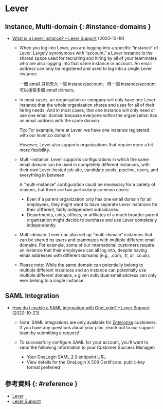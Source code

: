 # Lever

## Instance, Multi-domain {: #instance-domains }

  - [What is a Lever instance? – Lever Support](https://help.lever.co/hc/en-us/articles/115004160806-What-is-a-Lever-instance-) (2020-10-16)

      - When you log into Lever, you are logging into a specific “instance” of Lever. Largely synonymous with “account,” a Lever instance is the shared space used for recruiting and hiring by all of your teammates who are also logging into that same instance or account. An email address can only be registered and used to log into a single Lever instance.

        一個 email 只能登入一個 instance/account，但一個 instance/account 可以接受多個 email domain。

      - In most cases, an organization or company will only have one Lever instance that the whole organization shares and uses for all of their hiring needs. And in most cases, that one instance will only need or use one email domain because everyone within the organization has an email address with the same domain.

        Tip: For example, here at Lever, we have one instance registered with our lever.co domain!

        However, Lever also supports organizations that require more a bit more flexibility.

      - Multi-instance: Lever supports configurations in which the same email domain can be used in completely different instances, with their own Lever-hosted job site, candidate pools, pipeline, users, and everything in between.

        A “multi-instance” configuration could be necessary for a variety of reasons, but there are two particularly common cases:

          - Even if a parent organization only has one email domain for all employees, they might want to have separate Lever instances for their different, fairly independent subsidiaries.
          - Departments, units, offices, or affiliates of a much broader parent organization might decide to purchase and use Lever completely independently.

      - Multi-domain: Lever can also set up “multi-domain” instances that can be shared by users and teammates with multiple different email domains. For example, some of our international customers require an instance that their employees can all log into, despite having email addresses with different domains (e.g., .com, .fr, or .co.uk).

      - Please note: While the same domain can potentially belong to multiple different instances and an instance can potentially use multiple different domains, a given individual email address can only ever belong to a single instance.

## SAML Integration

  - [How do I enable a SAML integration with OneLogin? – Lever Support](https://help.lever.co/hc/en-us/articles/207605726-How-do-I-enable-a-SAML-integration-with-OneLogin-) (2020-10-23)

      - Note: SAML integrations are only available for [Enterprise](https://www.lever.co/enterprise/) customers. If you have any questions about your plan, reach out to our support team by submitting a request!

      - To successfully configure SAML for your account, you'll want to send the following information to your Customer Success Manager:

          - Your OneLogin SAML 2.0 endpoint URL
          - View details for the OneLogin X.509 Certificate, public-key format preferred

## 參考資料 {: #reference }

  - [Lever](https://www.lever.co/)
  - [Lever Support](https://help.lever.co)

